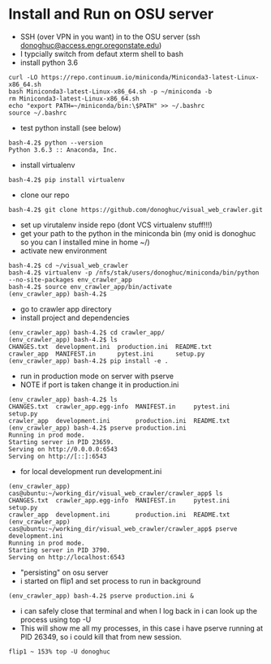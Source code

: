 # Install and Run on OSU server
- SSH (over VPN in you want) in to the OSU server (ssh donoghuc@access.engr.oregonstate.edu)
- I typcially switch from defaut xterm shell to bash
- install python 3.6 
```
curl -LO https://repo.continuum.io/miniconda/Miniconda3-latest-Linux-x86_64.sh
bash Miniconda3-latest-Linux-x86_64.sh -p ~/miniconda -b
rm Miniconda3-latest-Linux-x86_64.sh 
echo "export PATH=~/miniconda/bin:\$PATH" >> ~/.bashrc
source ~/.bashrc
```
- test python install (see below)
```
bash-4.2$ python --version
Python 3.6.3 :: Anaconda, Inc.
```
- install virtualenv
```
bash-4.2$ pip install virtualenv
```
- clone our repo
```
bash-4.2$ git clone https://github.com/donoghuc/visual_web_crawler.git
```
- set up virutalenv inside repo (dont VCS virtualenv stuff!!!)
- get your path to the python in the miniconda bin (my onid is donoghuc so you can I installed mine in home ~/)
- activate new environment

```
bash-4.2$ cd ~/visual_web_crawler
bash-4.2$ virtualenv -p /nfs/stak/users/donoghuc/miniconda/bin/python --no-site-packages env_crawler_app
bash-4.2$ source env_crawler_app/bin/activate
(env_crawler_app) bash-4.2$ 
```
- go to crawler app directory
- install project and dependencies
```
(env_crawler_app) bash-4.2$ cd crawler_app/
(env_crawler_app) bash-4.2$ ls
CHANGES.txt  development.ini  production.ini  README.txt
crawler_app  MANIFEST.in      pytest.ini      setup.py
(env_crawler_app) bash-4.2$ pip install -e .
```
- run in production mode on server with pserve
- NOTE if port is taken change it in production.ini
```
(env_crawler_app) bash-4.2$ ls
CHANGES.txt  crawler_app.egg-info  MANIFEST.in	   pytest.ini  setup.py
crawler_app  development.ini	   production.ini  README.txt
(env_crawler_app) bash-4.2$ pserve production.ini 
Running in prod mode.
Starting server in PID 23659.
Serving on http://0.0.0.0:6543
Serving on http://[::]:6543
```
- for local development run development.ini
```
(env_crawler_app) cas@ubuntu:~/working_dir/visual_web_crawler/crawler_app$ ls
CHANGES.txt  crawler_app.egg-info  MANIFEST.in     pytest.ini  setup.py
crawler_app  development.ini       production.ini  README.txt
(env_crawler_app) cas@ubuntu:~/working_dir/visual_web_crawler/crawler_app$ pserve development.ini 
Running in prod mode.
Starting server in PID 3790.
Serving on http://localhost:6543

```
- "persisting" on osu server
- i started on flip1 and set process to run in background 
```
(env_crawler_app) bash-4.2$ pserve production.ini &
```
- i can safely close that terminal and when I log back in i can look up the process using top -U
- This will show me all my processes, in this case i have pserve running at PID 26349, so i could kill that from new session. 
```
flip1 ~ 153% top -U donoghuc
```